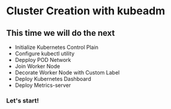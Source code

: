 # Cluster Creation with kubeadm

## This time we will do the next
- Initialize Kubernetes Control Plain
- Configure kubectl utility
- Depploy POD Network
- Join Worker Node
- Decorate Worker Node with Custom Label
- Deploy Kubernetes Dashboard
- Deploy Metrics-server

### Let's start!
